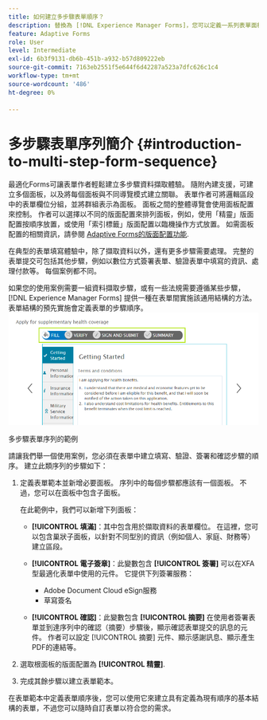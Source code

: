 ```yaml
---
title: 如何建立多步驟表單順序？
description: 替換為 [!DNL Experience Manager Forms]，您可以定義一系列表單面板，讓使用者導覽及填寫最適化表單。 以使用案例法為例，深入瞭解如何建立多步驟表單序列。
feature: Adaptive Forms
role: User
level: Intermediate
exl-id: 6b3f9131-db6b-451b-a932-b57d809222eb
source-git-commit: 7163eb2551f5e644f6d42287a523a7dfc626c1c4
workflow-type: tm+mt
source-wordcount: '486'
ht-degree: 0%

---
```


# 多步驟表單序列簡介 {#introduction-to-multi-step-form-sequence}

最適化Forms可讓表單作者輕鬆建立多步驟資料擷取體驗。 隨附內建支援，可建立多個面板，以及將每個面板與不同導覽模式建立關聯。 表單作者可將邏輯區段中的表單欄位分組，並將群組表示為面板。 面板之間的整體導覽會使用面板配置來控制。 作者可以選擇以不同的版面配置來排列面板，例如，使用「精靈」版面配置按順序放置，或使用「索引標籤」版面配置以臨機操作方式放置。 如需面板配置的相關資訊，請參閱 [Adaptive Forms的版面配置功能](layout-capabilities-adaptive-forms.md).

在典型的表單填寫體驗中，除了擷取資料以外，還有更多步驟需要處理。 完整的表單提交可包括其他步驟，例如以數位方式簽署表單、驗證表單中填寫的資訊、處理付款等。 每個案例都不同。

如果您的使用案例需要一組資料擷取步驟，或有一些法規需要遵循某些步驟， [!DNL Experience Manager Forms] 提供一種在表單間實施該通用結構的方法。 表單結構的預先實施會定義表單的步驟順序。 ![多步驟表單序列的範例](assets/formpipeline.png)

多步驟表單序列的範例

請讓我們舉一個使用案例，您必須在表單中建立填寫、驗證、簽署和確認步驟的順序。 建立此類序列的步驟如下：

1. 定義表單範本並新增必要面板。 序列中的每個步驟都應該有一個面板。 不過，您可以在面板中包含子面板。

   在此範例中，我們可以新增下列面板：

   * **[!UICONTROL 填滿]**：其中包含用於擷取資料的表單欄位。 在這裡，您可以包含巢狀子面板，以針對不同型別的資訊（例如個人、家庭、財務等）建立區段。

   <!--* **[!UICONTROL Verify]**: It contains the **[!UICONTROL Verify]** component that can be used in an XFA-based Adaptive Form. It displays the information captured in the Fill panel in read-only mode for verification.-->


   * **[!UICONTROL 電子簽章]**：此變數包含 **[!UICONTROL 簽署]** 可以在XFA型最適化表單中使用的元件。 它提供下列簽署服務：

      * Adobe Document Cloud eSign服務
      * 草寫簽名
   * **[!UICONTROL 確認]**：此變數包含 **[!UICONTROL 摘要]** 在使用者簽署表單並到達序列中的確認（摘要）步驟後，顯示確認表單提交的訊息的元件。 作者可以設定 [!UICONTROL 摘要] 元件、顯示感謝訊息、顯示產生PDF的連結等。



1. 選取根面板的版面配置為 **[!UICONTROL 精靈]**.
1. 完成其餘步驟以建立表單範本。 <!-- For more information, see [Creating a custom Adaptive Form template](custom-adaptive-forms-templates.md). -->

在表單範本中定義表單順序後，您可以使用它來建立具有定義為現有順序的基本結構的表單，不過您可以隨時自訂表單以符合您的需求。
